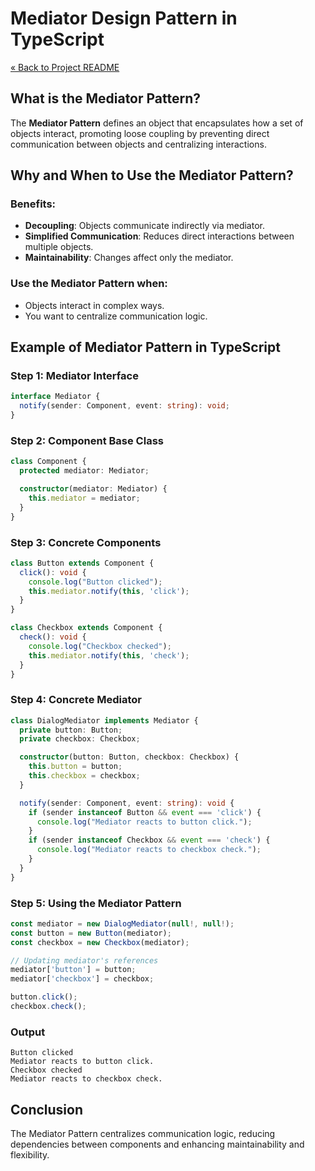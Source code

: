 # Mediator Design Pattern in TypeScript

[« Back to Project README](../../README.md)

## What is the Mediator Pattern?

The **Mediator Pattern** defines an object that encapsulates how a set of objects interact, promoting loose coupling by preventing direct communication between objects and centralizing interactions.

## Why and When to Use the Mediator Pattern?

### Benefits:
- **Decoupling**: Objects communicate indirectly via mediator.
- **Simplified Communication**: Reduces direct interactions between multiple objects.
- **Maintainability**: Changes affect only the mediator.

### Use the Mediator Pattern when:
- Objects interact in complex ways.
- You want to centralize communication logic.

## Example of Mediator Pattern in TypeScript

### Step 1: Mediator Interface

```typescript
interface Mediator {
  notify(sender: Component, event: string): void;
}
```

### Step 2: Component Base Class

```typescript
class Component {
  protected mediator: Mediator;

  constructor(mediator: Mediator) {
    this.mediator = mediator;
  }
}
```

### Step 3: Concrete Components

```typescript
class Button extends Component {
  click(): void {
    console.log("Button clicked");
    this.mediator.notify(this, 'click');
  }
}

class Checkbox extends Component {
  check(): void {
    console.log("Checkbox checked");
    this.mediator.notify(this, 'check');
  }
}
```

### Step 4: Concrete Mediator

```typescript
class DialogMediator implements Mediator {
  private button: Button;
  private checkbox: Checkbox;

  constructor(button: Button, checkbox: Checkbox) {
    this.button = button;
    this.checkbox = checkbox;
  }

  notify(sender: Component, event: string): void {
    if (sender instanceof Button && event === 'click') {
      console.log("Mediator reacts to button click.");
    }
    if (sender instanceof Checkbox && event === 'check') {
      console.log("Mediator reacts to checkbox check.");
    }
  }
}
```

### Step 5: Using the Mediator Pattern

```typescript
const mediator = new DialogMediator(null!, null!);
const button = new Button(mediator);
const checkbox = new Checkbox(mediator);

// Updating mediator's references
mediator['button'] = button;
mediator['checkbox'] = checkbox;

button.click();
checkbox.check();
```

### Output
```
Button clicked
Mediator reacts to button click.
Checkbox checked
Mediator reacts to checkbox check.
```

## Conclusion

The Mediator Pattern centralizes communication logic, reducing dependencies between components and enhancing maintainability and flexibility.